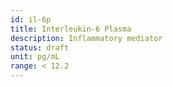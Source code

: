 ```yaml
---
id: il-6p
title: Interleukin-6 Plasma
description: Inflammatory mediator
status: draft
unit: pg/mL
range: < 12.2
---
```


